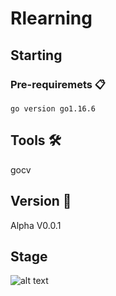 # Rlearning

## Starting 

### Pre-requiremets 📋

```
go version go1.16.6
```

## Tools 🛠️
gocv

## Version 📌
Alpha
V0.0.1

## Stage
![alt text](https://github.com/Huitzoo/rlearning/stage.png?raw=true)
